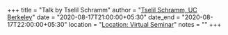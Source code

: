 +++
title = "Talk by Tselil Schramm"
author = "<a href="https://tselilschramm.org/" target="_blank">Tselil Schramm, UC Berkeley</a>"
date = "2020-08-17T21:00:00+05:30"
date_end = "2020-08-17T22:00:00+05:30"
location = "<a href="#">Location: Virtual Seminar</a>"
notes = ""
+++

